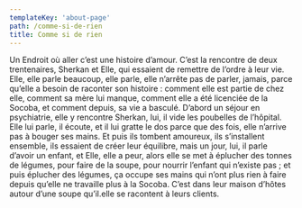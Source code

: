 ```yaml
---
templateKey: 'about-page'
path: /comme-si-de-rien
title: Comme si de rien
---
```

Un Endroit où aller c’est une histoire d’amour. C’est la rencontre de deux trentenaires, Sherkan et Elle, qui essaient de remettre de l’ordre à leur vie. Elle, elle parle beaucoup, elle parle, elle n’arrête pas de parler, jamais, parce qu’elle a besoin de raconter son histoire : comment elle est partie de chez elle, comment sa mère lui manque, comment elle a été licenciée de la Socoba, et comment depuis, sa vie a basculé. D’abord un séjour en psychiatrie, elle y rencontre Sherkan, lui, il vide les poubelles de l’hôpital. Elle lui parle, il écoute, et il lui gratte le dos parce que des fois, elle n’arrive pas à bouger ses mains. Et puis ils tombent amoureux, ils s’installent ensemble, ils essaient de créer leur équilibre, mais un jour, lui, il parle d’avoir un enfant, et Elle, elle a peur, alors elle se met à éplucher des tonnes de légumes, pour faire de la soupe, pour nourrir l’enfant qui n’existe pas ; et puis éplucher des légumes, ça occupe ses mains qui n’ont plus rien à faire depuis qu’elle ne travaille plus à la Socoba. C’est dans leur maison d’hôtes autour d’une soupe qu’il.elle se racontent à leurs clients.